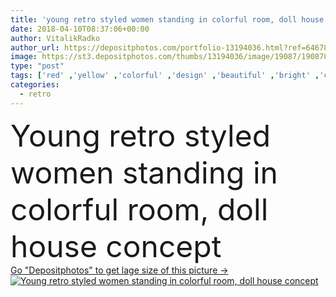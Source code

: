 ```yaml
---
title: 'young retro styled women standing in colorful room, doll house concept'
date: 2018-04-10T08:37:06+00:00
author: VitalikRadko
author_url: https://depositphotos.com/portfolio-13194036.html?ref=64678756
image: https://st3.depositphotos.com/thumbs/13194036/image/19087/190878292/api_thumb_450.jpg?forcejpeg=true
type: "post"
tags: ['red' ,'yellow' ,'colorful' ,'design' ,'beautiful' ,'bright' ,'clothing' ,'people' ,'women' ,'caucasian' ,'girls' ,'animal' ,'friendship' ,'creativity' ,'style' ,'retro' ,'vintage' ,'pet' ,'fashion' ,'pretty' ,'creative' ,'interior' ,'home' ,'stylish' ,'room' ,'together' ,'togetherness' ,'friends' ,'indoors' ,'clothes' ,'aquarium' ,'attractive' ,'apartment' ,'standing' ,'sofa' ,'hairstyles' ,'relationship' ,'fashionable' ,'dolls' ,'puppets' ,'copy space' ,'Young Adults' ,'old fashioned' ,'Aquarium Fish' ,'golden fish' ,'doll house' ]
categories: 
  - retro
---
```

<div aling="center">
            <font size="60"> Young retro styled women standing in colorful room, doll house concept</font>   
</div>
<div>
    <a href='https://st3.depositphotos.com/thumbs/13194036/image/19087/190878292/api_thumb_450.jpg?forcejpeg=true?ref=64678756' target=_blank > Go "Depositphotos" to get lage size of this picture ->
        <img href='https://st3.depositphotos.com/thumbs/13194036/image/19087/190878292/api_thumb_450.jpg?forcejpeg=true?ref=64678756' src='https://st3.depositphotos.com/13194036/19087/i/950/depositphotos_190878292-stock-photo-young-retro-styled-women-standing.jpg?forcejpeg=true' alt='Young retro styled women standing in colorful room, doll house concept' >
    </a>
</div>
